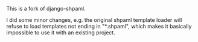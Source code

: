 This is a fork of django-shpaml. 

I did some minor changes, e.g. the original shpaml template loader will refuse to load templates not ending in "*.shpaml", which makes it basically impossible to use it with an existing project. 